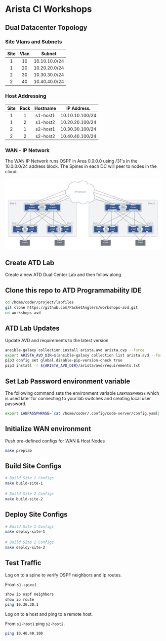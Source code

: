 # Arista CI Workshops

## Dual Datacenter Topology

### Site Vlans and Subnets

| Site | Vlan |     Subnet    |
|:----:|:----:|:-------------:|
| 1    | 10   | 10.10.10.0/24 |
| 1    | 20   | 10.20.20.0/24 |
| 2    | 30   | 10.30.30.0/24 |
| 2    | 40   | 10.40.40.0/24 |

### Host Addressing

| Site | Rack | Hostname | IP Address.     |
|:----:|:----:|:--------:|:---------------:|
| 1    | 1    | s1-host1 | 10.10.10.100/24 |
| 1    | 2    | s1-host2 | 10.20.20.100/24 |
| 2    | 1    | s2-host1 | 10.30.30.100/24 |
| 2    | 2    | s2-host2 | 10.40.40.100/24 |

### WAN - IP Network

The WAN IP Network runs OSPF in Area 0.0.0.0 using /31's in the 10.0.0.0/24 address block.  The Spines in each DC will peer to nodes in the cloud.

![ATD L2LS Topo](images/atd-avd-dual-dc-l2ls-topo.png)

## Create ATD Lab

Create a new ATD Dual Center Lab and then follow along

## Clone this repo to ATD Programmability IDE

``` bash
cd /home/coder/project/labfiles
git clone https://github.com/PacketAnglers/workshops-avd.git
cd workshops-avd
```

## ATD Lab Updates

Update AVD and requirements to the latest version

``` bash
ansible-galaxy collection install arista.avd arista.cvp --force
export ARISTA_AVD_DIR=$(ansible-galaxy collection list arista.avd --format yaml | head -1 | cut -d: -f1)
pip3 config set global.disable-pip-version-check true
pip3 install -r ${ARISTA_AVD_DIR}/arista/avd/requirements.txt
```

## Set Lab Password environment variable

The following command sets the environment variable `LABPASSPHRASE` which is used later for connecting to your lab switches and creating local user password.

``` bash
export LABPASSPHRASE=`cat /home/coder/.config/code-server/config.yaml| grep "password:" | awk '{print $2}'
```

## Initialize WAN environment

Push pre-defined configs for WAN & Host Nodes

``` bash
make preplab
```

## Build Site Configs

``` bash
# Build Site 1 Configs
make build-site-1

# Build Site 2 Configs
make build-site-2
```

## Deploy Site Configs

``` bash
# Build Site 1 Configs
make deploy-site-1

# Build Site 2 Configs
make deploy-site-2
```

## Test Traffic

Log on to a spine to verify OSPF neighbors and ip routes.

From `s1-spine1`

``` bash
show ip ospf neighbors
show ip route
ping 10.30.30.1
```

Log on to a host and ping to a remote host.

From `s1-host1` ping `s2-host2`.

``` bash
ping 10.40.40.100
```